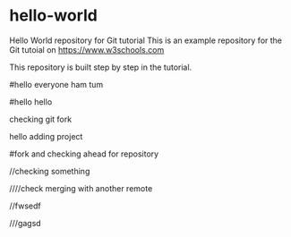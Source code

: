 # hello-world
Hello World repository for Git tutorial
This is an example repository for the Git tutoial on https://www.w3schools.com

This repository is built step by step in the tutorial.

#hello everyone ham tum

#hello hello


checking git fork


hello adding project

#fork and checking ahead for repository

//checking something

////check merging with another remote

//fwsedf

///gagsd